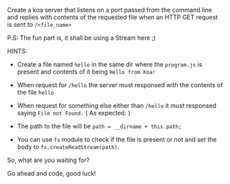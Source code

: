Create a koa server that listens on a port passed from the command line and replies with contents of the requested file when an HTTP GET request is sent to `/<file_name>`

P.S: The fun part is, it shall be using a Stream here ;)

HINTS:

* Create a file named `hello` in the same dir where the `program.js` is present and contents of it being `Hello from Koa!`

* When request for `/hello` the server must responsed with the contents of the file `hello`

* When request for something else either than `/hello` it must responsed saying `File not Found.` ( As expected. )

* The path to the file will be `path = __dirname + this.path;`

* You can use `fs` module to check if the file is present or not and set the body to `fs.createReadStream(path)`. 

So, what are you waiting for? 

Go ahead and code, good luck!
